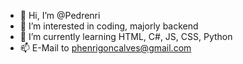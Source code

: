 - 👋 Hi, I’m @Pedrenri
- 👀 I’m interested in coding, majorly backend
- 🌱 I’m currently learning HTML, C#, JS, CSS, Python
- 📫 E-Mail to phenrigoncalves@gmail.com

<!---
Pedrenri/Pedrenri is a ✨ special ✨ repository because its `README.md` (this file) appears on your GitHub profile.
You can click the Preview link to take a look at your changes.
--->
